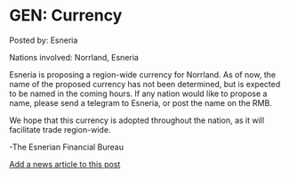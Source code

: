 # GEN: Currency

Posted by: Esneria

Nations involved: Norrland, Esneria

Esneria is proposing a region-wide currency for Norrland. As of now, the name of the proposed currency has not been determined, but is expected to be named in the coming hours. If any nation would like to propose a name, please send a telegram to Esneria, or post the name on the RMB.

We hope that this currency is adopted throughout the nation, as it will facilitate trade region-wide.

-The Esnerian Financial Bureau

[Add a news article to this post](http://solborg.xyz/rp/admin.php?event=2016-09-12_currency-esneria)

